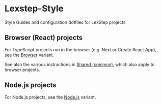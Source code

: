 # Lexstep-Style

Style Guides and configuration dotfiles for LexStep projects

## Browser (React) projects

For TypeScript projects run in the browser (e.g. Next or Create React App), see the [Browser](./browser) variant.

See also the various instructions in [Shared (common)](./shared), which also apply to browser projects.

## Node.js projects

For Node.js projects, see the [Node.js](./node) variant.
